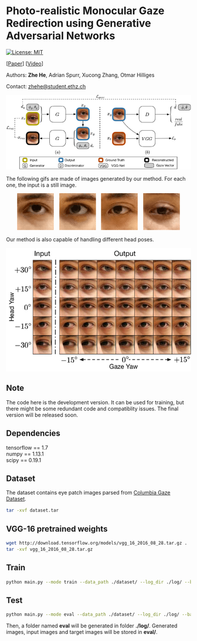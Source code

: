 # Photo-realistic Monocular Gaze Redirection using Generative Adversarial Networks

[![License: MIT](https://img.shields.io/badge/License-MIT-yellow.svg)](https://opensource.org/licenses/MIT)

[[Paper](https://arxiv.org/abs/1903.12530)] [[Video](https://youtu.be/SJBb9t6KmDY)]

Authors: **Zhe He**, Adrian Spurr, Xucong Zhang, Otmar Hilliges

Contact: zhehe@student.ethz.ch

<p align="center">
  <img src="/imgs/framework.jpg">
</p>

The following gifs are made of images generated by our method. For each one, the input is a still image.

<p align="center">
<img src="/imgs/circle.gif" width="100" height="100" /> &ensp; <img src="/imgs/zed.gif" width="100" height="100" /> &ensp; <img src="/imgs/horizontal.gif" width="100" height="100" /> &ensp; <img src="/imgs/vertical.gif" width="100" height="100" />
</p>

Our method is also capable of handling different head poses.

<p align="center">
  <img src="/imgs/headpose.jpg">
</p>

## Note

The code here is the development version. It can be used for training, but there might be some redundant code and compatiblity issues. The final version will be released soon.

## Dependencies

 tensorflow == 1.7  
 numpy == 1.13.1  
 scipy == 0.19.1  

## Dataset

The dataset contains eye patch images parsed from [Columbia Gaze Dataset](http://www.cs.columbia.edu/~brian/projects/columbia_gaze.html).

```Bash
tar -xvf dataset.tar
```

## VGG-16 pretrained weights

```Bash
wget http://download.tensorflow.org/models/vgg_16_2016_08_28.tar.gz .
tar -xvf vgg_16_2016_08_28.tar.gz
```

## Train

```Bash
python main.py --mode train --data_path ./dataset/ --log_dir ./log/ --batch_size 32 --vgg_path ./vgg_16.ckpt
```

## Test

```Bash
python main.py --mode eval --data_path ./dataset/ --log_dir ./log/ --batch_size 21
```

Then, a folder named **eval** will be generated in folder **./log/**. Generated images, input images and target images will be stored in **eval/**.
